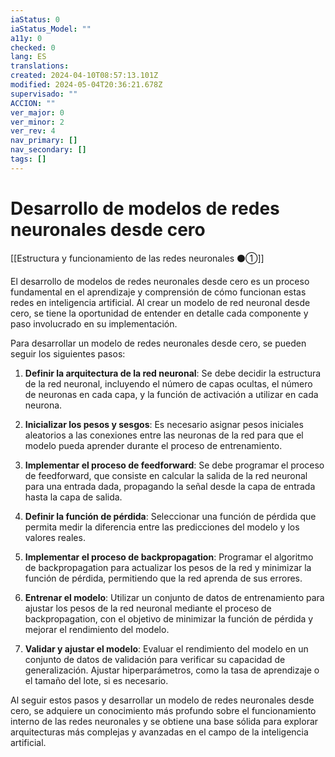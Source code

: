 ```yaml
---
iaStatus: 0
iaStatus_Model: ""
a11y: 0
checked: 0
lang: ES
translations: 
created: 2024-04-10T08:57:13.101Z
modified: 2024-05-04T20:36:21.678Z
supervisado: ""
ACCION: ""
ver_major: 0
ver_minor: 2
ver_rev: 4
nav_primary: []
nav_secondary: []
tags: []
---
```

# Desarrollo de modelos de redes neuronales desde cero

[[Estructura y funcionamiento de las redes neuronales ⚫①]]

El desarrollo de modelos de redes neuronales desde cero es un proceso fundamental en el aprendizaje y comprensión de cómo funcionan estas redes en inteligencia artificial. Al crear un modelo de red neuronal desde cero, se tiene la oportunidad de entender en detalle cada componente y paso involucrado en su implementación.

Para desarrollar un modelo de redes neuronales desde cero, se pueden seguir los siguientes pasos:

1. **Definir la arquitectura de la red neuronal**: Se debe decidir la estructura de la red neuronal, incluyendo el número de capas ocultas, el número de neuronas en cada capa, y la función de activación a utilizar en cada neurona.

2. **Inicializar los pesos y sesgos**: Es necesario asignar pesos iniciales aleatorios a las conexiones entre las neuronas de la red para que el modelo pueda aprender durante el proceso de entrenamiento.

3. **Implementar el proceso de feedforward**: Se debe programar el proceso de feedforward, que consiste en calcular la salida de la red neuronal para una entrada dada, propagando la señal desde la capa de entrada hasta la capa de salida.

4. **Definir la función de pérdida**: Seleccionar una función de pérdida que permita medir la diferencia entre las predicciones del modelo y los valores reales.

5. **Implementar el proceso de backpropagation**: Programar el algoritmo de backpropagation para actualizar los pesos de la red y minimizar la función de pérdida, permitiendo que la red aprenda de sus errores.

6. **Entrenar el modelo**: Utilizar un conjunto de datos de entrenamiento para ajustar los pesos de la red neuronal mediante el proceso de backpropagation, con el objetivo de minimizar la función de pérdida y mejorar el rendimiento del modelo.

7. **Validar y ajustar el modelo**: Evaluar el rendimiento del modelo en un conjunto de datos de validación para verificar su capacidad de generalización. Ajustar hiperparámetros, como la tasa de aprendizaje o el tamaño del lote, si es necesario.

Al seguir estos pasos y desarrollar un modelo de redes neuronales desde cero, se adquiere un conocimiento más profundo sobre el funcionamiento interno de las redes neuronales y se obtiene una base sólida para explorar arquitecturas más complejas y avanzadas en el campo de la inteligencia artificial.
